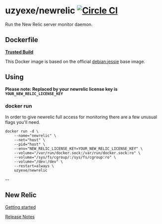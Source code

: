 # uzyexe/newrelic [![Circle CI](https://circleci.com/gh/uzyexe/dockerfile-newrelic.svg?style=svg)](https://circleci.com/gh/uzyexe/dockerfile-newrelic)

Run the New Relic server monitor daemon.

## Dockerfile

[**Trusted Build**](https://hub.docker.com/r/uzyexe/newrelic/)

This Docker image is based on the official [debian:jessie](https://hub.docker.com/_/debian/) base image.

## Using

**Please note: Replaced by your newrelic license key is `YOUR_NEW_RELIC_LICENSE_KEY`**

### docker run

In order to give newrelic full access for monitoring there are a few unusual flags you'll need.

    docker run -d \
        --name="newrelic" \
        --net="host" \
        --pid="host" \
        --env="NEW_RELIC_LICENSE_KEY=YOUR_NEW_RELIC_LICENSE_KEY" \
        --volume="/var/run/docker.sock:/var/run/docker.sock:ro" \
        --volume="/sys/fs/cgroup/:/sys/fs/cgroup:ro" \
        --volume="/dev:/dev" \
        --restart=always \
        uzyexe/newrelic

--


## New Relic

[Getting started](https://docs.newrelic.com/docs/servers/new-relic-servers-linux/getting-started/new-relic-servers-linux)

[Release Notes](https://docs.newrelic.com/docs/release-notes/server-release-notes/servers-linux-release-notes)
